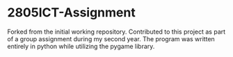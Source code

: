 # 2805ICT-Assignment
Forked from the initial working repository.
Contributed to this project as part of a group assignment during my second year. 
The program was written entirely in python while utilizing the pygame library. 
